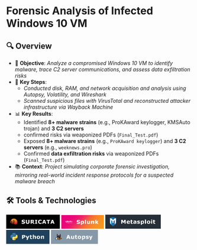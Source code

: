 # Forensic Analysis of Infected Windows 10 VM


## 🔍 **Overview**  
- 🎯 **Objective**: *Analyze a compromised Windows 10 VM to identify malware, trace C2 server communications, and assess data exfiltration risks*
- 📝 **Key Steps**:
  - *Conducted disk, RAM, and network acquisition and analysis using Autopsy, Volatility, and Wireshark*
  - *Scanned suspicious files with VirusTotal and reconstructed attacker infrastructure via Wayback Machine*
- 📊 **Key Results**:
  - Identified **8+ malware strains** (e.g., ProKAward keylogger, KMSAuto trojan) and **3 C2 servers**
  - confirmed risks via weaponized PDFs (`Final_Test.pdf`)
  - Exposed **8+ malware strains** (e.g., `ProKAward keylogger`) and **3 C2 servers** (e.g., `weeknews.pro`)
  - Confirmed **data exfiltration risks** via weaponized PDFs (`Final_Test.pdf`) 
- 📚 **Context**: *Project simulating corporate forensic investigation, mirroring real-world incident response protocols for a suspected malware breach* 


## 🛠️ **Tools & Technologies**  
<div align="left">  
  <img src="https://github.com/ReihanPramudito/ReihanPramudito/blob/main/ImageAssets/suricata.png?raw=true" width="145" alt="Suricata"/>
  <img src="https://github.com/ReihanPramudito/ReihanPramudito/blob/main/ImageAssets/splunk.png?raw=true" width="115" alt="Python"/>
  <img src="https://github.com/ReihanPramudito/ReihanPramudito/blob/main/ImageAssets/metasploit.png?raw=true" width="150" alt="Metasploit"/>
  <img src="https://github.com/ReihanPramudito/ReihanPramudito/blob/main/ImageAssets/python.png?raw=true" width="117" alt="Python"/>
  <img src="https://github.com/ReihanPramudito/ReihanPramudito/blob/main/ImageAssets/autopsy.png?raw=true" width="127" alt="Autopsy"/>
</div>

